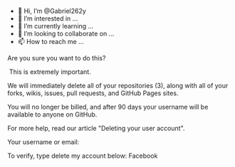 - 👋 Hi, I’m @Gabriel262y
- 👀 I’m interested in ...
- 🌱 I’m currently learning ...
- 💞️ I’m looking to collaborate on ...
- 📫 How to reach me ...

<!---
Gabriel262y/Gabriel262y is a ✨ special ✨ repository because its `README.md` (this file) appears on your GitHub profile.
You can click the Preview link to take a look at your changes.
--->
Are you sure you want to do this?

 This is extremely important.

We will immediately delete all of your repositories (3), along with all of your forks, wikis, issues, pull requests, and GitHub Pages sites.

You will no longer be billed, and after 90 days your username will be available to anyone on GitHub.

For more help, read our article "Deleting your user account".

Your username or email:

To verify, type delete my account below:
Facebook 
 
